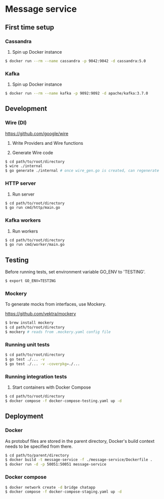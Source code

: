 # Message service

## First time setup

### Cassandra

1. Spin up Docker instance

```sh
$ docker run --rm --name cassandra -p 9042:9042 -d cassandra:5.0
```

### Kafka

1. Spin up Docker instance

```sh
$ docker run --rm --name kafka -p 9092:9092 -d apache/kafka:3.7.0
```

## Development

### Wire (DI)

https://github.com/google/wire

1. Write Providers and Wire functions

2. Generate Wire code

```sh
$ cd path/to/root/directory
$ wire ./internal
$ go generate ./internal # once wire_gen.go is created, can regenerate using this
```

### HTTP server

1. Run server

```sh
$ cd path/to/root/directory
$ go run cmd/http/main.go
```

### Kafka workers

1. Run workers

```sh
$ cd path/to/root/directory
$ go run cmd/worker/main.go
```

## Testing

Before running tests, set environment variable GO_ENV to 'TESTING'.

```sh
$ export GO_ENV=TESTING
```

### Mockery

To generate mocks from interfaces, use Mockery.

https://github.com/vektra/mockery

```sh
$ brew install mockery
$ cd path/to/root/directory
$ mockery # reads from .mockery.yaml config file
```

### Running unit tests

```sh
$ cd path/to/root/directory
$ go test ./... -v
$ go test ./... -v -coverpkg=./...
```

### Running integration tests

1. Start containers with Docker Compose

```sh
$ cd path/to/root/directory
$ docker compose -f docker-compose-testing.yaml up -d
```

## Deployment

### Docker

As protobuf files are stored in the parent directory, Docker's build context needs to be specified from there.

```sh
$ cd path/to/parent/directory
$ docker build -t message-service -f ./message-service/Dockerfile .
$ docker run -d -p 50051:50051 message-service
```

### Docker compose

```sh
$ docker network create -d bridge chatapp
$ docker compose -f docker-compose-staging.yaml up -d
```
